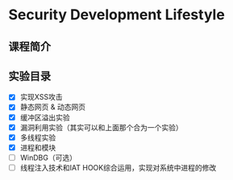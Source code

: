 # Security Development Lifestyle

## 课程简介

## 实验目录

* [x] 实现XSS攻击
* [x] 静态网页 & 动态网页
* [x] 缓冲区溢出实验
* [x] 漏洞利用实验（其实可以和上面那个合为一个实验）
* [x] 多线程实验 
* [x] 进程和模块
* [ ] WinDBG（可选）
* [ ] 线程注入技术和IAT HOOK综合运用，实现对系统中进程的修改